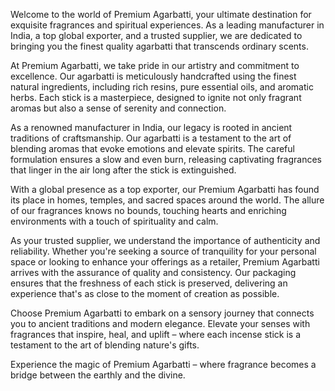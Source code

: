 Welcome to the world of Premium Agarbatti, your ultimate destination for exquisite fragrances and spiritual experiences. As a leading manufacturer in India, a top global exporter, and a trusted supplier, we are dedicated to bringing you the finest quality agarbatti that transcends ordinary scents.

At Premium Agarbatti, we take pride in our artistry and commitment to excellence. Our agarbatti is meticulously handcrafted using the finest natural ingredients, including rich resins, pure essential oils, and aromatic herbs. Each stick is a masterpiece, designed to ignite not only fragrant aromas but also a sense of serenity and connection.

As a renowned manufacturer in India, our legacy is rooted in ancient traditions of craftsmanship. Our agarbatti is a testament to the art of blending aromas that evoke emotions and elevate spirits. The careful formulation ensures a slow and even burn, releasing captivating fragrances that linger in the air long after the stick is extinguished.

With a global presence as a top exporter, our Premium Agarbatti has found its place in homes, temples, and sacred spaces around the world. The allure of our fragrances knows no bounds, touching hearts and enriching environments with a touch of spirituality and calm.

As your trusted supplier, we understand the importance of authenticity and reliability. Whether you're seeking a source of tranquility for your personal space or looking to enhance your offerings as a retailer, Premium Agarbatti arrives with the assurance of quality and consistency. Our packaging ensures that the freshness of each stick is preserved, delivering an experience that's as close to the moment of creation as possible.

Choose Premium Agarbatti to embark on a sensory journey that connects you to ancient traditions and modern elegance. Elevate your senses with fragrances that inspire, heal, and uplift – where each incense stick is a testament to the art of blending nature's gifts.

Experience the magic of Premium Agarbatti – where fragrance becomes a bridge between the earthly and the divine.




